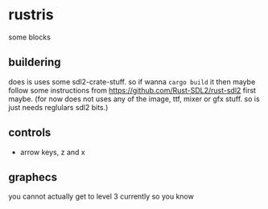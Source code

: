 # rustris
some blocks

## buildering
does is uses some sdl2-crate-stuff. so if wanna `cargo build` it then maybe follow some instructions from https://github.com/Rust-SDL2/rust-sdl2 first maybe. (for now does not uses any of the image, ttf, mixer or gfx stuff. so is just needs reglulars sdl2 bits.)

## controls
* arrow keys, z and x

## graphecs
you cannot actually get to level 3 currently so you know
